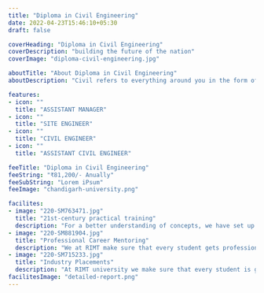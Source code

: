```yaml
---
title: "Diploma in Civil Engineering"
date: 2022-04-23T15:46:10+05:30
draft: false

coverHeading: "Diploma in Civil Engineering"
coverDescription: "building the future of the nation"
coverImage: "diploma-civil-engineering.jpg"

aboutTitle: "About Diploma in Civil Engineering"
aboutDescription: "Civil refers to everything around you in the form of buildings, roads, canals, town planning, and so on. This area is concerned with the selection of materials for use in construction, as well as the estimating, planning, and implementation of large and small-scale projects like as expressways, motorways, roads, flyovers, bridges, IT Parks, dams, housing projects, and so on. RIMT provides an AICTE-approved three-year diploma in civil engineering that covers both fundamental and advanced courses."

features:
- icon: ""
  title: "ASSISTANT MANAGER"
- icon: ""
  title: "SITE ENGINEER"
- icon: ""
  title: "CIVIL ENGINEER"
- icon: ""
  title: "ASSISTANT CIVIL ENGINEER"

feeTitle: "Diploma in Civil Engineering"
feeString: "₹81,200/- Anually"
feeSubString: "Lorem iPsum"
feeImage: "chandigarh-university.png"

facilites:
- image: "220-SM763471.jpg"
  title: "21st-century practical training"
  description: "For a better understanding of concepts, we have set up advanced 21st-century tools equipped with advanced training methods so that students can learn every concept practically in a better way."
- image: "220-SM881904.jpg"
  title: "Professional Career Mentoring"
  description: "We at RIMT make sure that every student gets professional career mentoring from the industry experts to set career targets & for this we have created a career & placement cell too."
- image: "220-SM715233.jpg"
  title: "Industry Placements"
  description: "At RIMT university we make sure that every student is getting placed, each year more than 500 companies visit the campus of RIMT to hire our brightest of the talents"
facilitesImage: "detailed-report.png"
---
```


